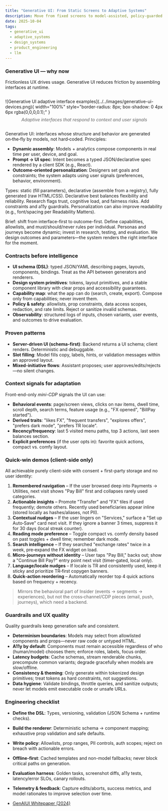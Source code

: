 ```yaml
---
title: "Generative UI: From Static Screens to Adaptive Systems"
description: Move from fixed screens to model-assisted, policy-guarded interfaces that adapt at runtime using contracts, design tokens, and systematic evaluation.
date: 2025-10-04
tags:
  - generative_ui
  - adaptive_systems
  - design_systems
  - product_engineering
  - llm
---
```


### Generative UI — why now

Frictionless UX drives usage. Generative UI reduces friction by assembling interfaces at runtime.

<figure markdown style="max-width: 800px; margin: 2em auto;">
  ![Generative UI adaptive interface examples](../../images/generative-ui-devices.png){ width="100%" style="border-radius: 8px; box-shadow: 0 4px 6px rgba(0,0,0,0.1);" }
  <figcaption style="text-align: center; font-style: italic; margin-top: 0.5em; color: #666;">Adaptive interfaces that respond to context and user signals</figcaption>
</figure>

Generative UI: interfaces whose structure and behavior are generated on‑the‑fly by models, not hard‑coded. Principles:

- **Dynamic assembly**: Models + analytics compose components in real time per user, device, and goal.
- **Prompt → UI spec**: Intent becomes a typed JSON/declarative spec rendered by a client SDK (e.g., React).
- **Outcome‑oriented personalization**: Designers set goals and constraints; the system adapts using user signals (preferences, behavior, environment).

Types: static (fill parameters), declarative (assemble from a registry), fully generated (raw HTML/CSS). Declarative best balances flexibility and reliability.
Research flags trust, cognitive load, and fairness risks. Add constraints and a11y guardrails. Personalization can also improve readability (e.g., font/spacing per Readability Matters).

Brief: shift from interface-first to outcome-first. Define capabilities, allowlists, and must/should/never rules per individual. Personas and journeys become dynamic; invest in research, testing, and evaluation. We design outcomes and parameters—the system renders the right interface for the moment.
 
 ### Contracts before intelligence
 - **UI schema (DSL)**: typed JSON/YAML describing pages, layouts, components, bindings. Treat as the API between generators and renderers.
 - **Design system primitives**: tokens, layout primitives, and a stable component library with clear props and accessibility guarantees.
 - **Capability map**: what the app can do (search, create, export). Compose only from capabilities; never invent them.
 - **Policy & safety**: allowlists, prop constraints, data access scopes, redaction, and rate limits. Reject or sanitize invalid schemas.
 - **Observability**: structured logs of inputs, chosen variants, user events, and outcomes to drive evaluation.

### Proven patterns
 - **Server-driven UI (schema-first)**: Backend returns a UI schema; client renders. Deterministic and debuggable.
 - **Slot filling**: Model fills copy, labels, hints, or validation messages within an approved layout.
 - **Mixed-initiative flows**: Assistant proposes; user approves/edits/rejects—no silent changes.

### Context signals for adaptation
Front-end-only _mini-CDP_ signals the UI can use:

- **Behavioral events**: page/screen views, clicks on nav items, dwell time, scroll depth, search terms, feature usage (e.g., "FX opened", "BillPay started").
- **Derived traits**: "likes FX", "frequent transfers", "explores offers", "prefers dark mode", "prefers TR locale".
- **Recency/frequency**: last 5 visited menu paths, top 3 actions, last seen balances section.
- **Explicit preferences** (if the user opts in): favorite quick actions, compact vs. comfy layout.

### Quick-win demos (client-side only)
All achievable purely client-side with consent + first-party storage and no user identity:

1. **Remembered navigation** – If the user browsed deep into Payments → Utilities, next visit shows "Pay Bill" first and collapses rarely used categories.
2. **Actionable insights** – Promote "Transfer" and "FX" tiles if used frequently; demote others. Recently used beneficiaries appear inline (stored locally as hashes/aliases, not PII).
3. **Contextual nudges** – If the user lingers on "Services," surface a "Set up Auto‑Save" card next visit. If they ignore a banner 3 times, suppress it for 30 days (local streak counter).
4. **Reading mode preference** – Toggle compact vs. comfy density based on past toggles + dwell time; remember dark mode.
5. **Search intelligence** – If they searched "exchange rates" twice in a week, pre‑expand the FX widget on load.
6. **Micro‑journeys without identity** – User taps "Pay Bill," backs out; show a "Continue Bill Pay?" entry point next visit (timer‑gated, local only).
7. **Language/locale nudges** – If locale is TR and consistently used, keep it sticky and prioritize TR‑first copygen banners.
8. **Quick‑action reordering** – Automatically reorder top 4 quick actions based on frequency + recency.

> Mirrors the behavioral part of Insider (events → segments → experiences), but not the cross‑channel/CDP pieces (email, push, journeys), which need a backend.

### Guardrails and UX quality
Quality guardrails keep generation safe and consistent.
- **Determinism boundaries**: Models may select from allowlisted components and props—never raw code or untyped HTML.
- **A11y by default**: Components must remain accessible regardless of who (human/model) chooses them; enforce roles, labels, focus order.
- **Latency budgets**: Cache schemas, stream renderable chunks, precompute common variants; degrade gracefully when models are slow/offline.
- **Consistency & theming**: Only generate within tokenized design primitives; treat tokens as hard constraints, not suggestions.
- **Data hygiene**: Validate bindings, throttle queries, and sanitize outputs; never let models emit executable code or unsafe URLs.

### Engineering checklist
 - **Define the DSL**: Types, versioning, validation (JSON Schema + runtime checks).
 - **Build the renderer**: Deterministic schema → component mapping; exhaustive prop validation and safe defaults.
 - **Write policy**: Allowlists, prop ranges, PII controls, auth scopes; reject on breach with actionable errors.
 - **Offline-first**: Cached templates and non-model fallbacks; never block critical paths on generation.
 - **Evaluation harness**: Golden tasks, screenshot diffs, a11y tests, latency/error SLOs, canary rollouts.
 - **Telemetry & feedback**: Capture edits/aborts, success metrics, and model rationales to improve selection over time.

- [GenAIUI Whitepaper (2024)](https://6082761.fs1.hubspotusercontent-na1.net/hubfs/6082761/2024%20Whitepaper/GenAIUI%20Whitepaper%202024.pdf)
